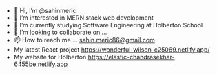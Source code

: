 - 👋 Hi, I’m @sahinmeric
- 👀 I’m interested in MERN stack web development
- 🌱 I’m currently studying Software Engineering at Holberton School
- 💞️ I’m looking to collaborate on ...
- 📫 How to reach me ... sahin.meric86@gmail.com
- My latest React project https://wonderful-wilson-c25069.netlify.app/
- My website for Holberton https://elastic-chandrasekhar-6455be.netlify.app

<!---
sahinmeric/sahinmeric is a ✨ special ✨ repository because its `README.md` (this file) appears on your GitHub profile.
You can click the Preview link to take a look at your changes.
--->

